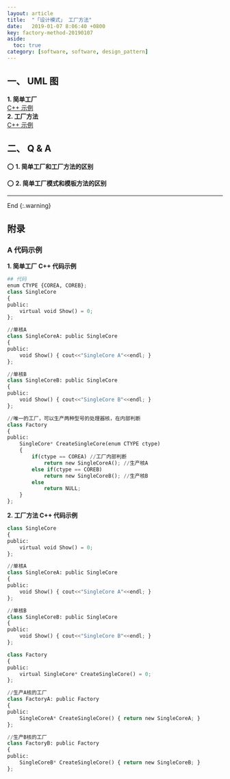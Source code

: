 ```yaml
---
layout: article
title:  "「设计模式」 工厂方法"
date:   2019-01-07 8:06:40 +0800
key: factory-method-20190107
aside:
  toc: true
category: [software, software, design_pattern]
---
```


## 一、 UML 图
**1. 简单工厂**  
[C++ 示例](#simple_factory_cpp)    
**2. 工厂方法**  
[C++ 示例](#factory_method_cpp)  

## 二、 Q & A
:o: **1. 简单工厂和工厂方法的区别**  

:o: **2. 简单工厂模式和模板方法的区别**  

-------------------  
 End
{:.warning}  


## 附录

### A 代码示例
<span id="simple_factory_cpp">**1. 简单工厂 C++ 代码示例**</span>  

```python
## 代码
enum CTYPE {COREA, COREB};    
class SingleCore   
{   
public:   
    virtual void Show() = 0;
};   

//单核A   
class SingleCoreA: public SingleCore   
{   
public:   
    void Show() { cout<<"SingleCore A"<<endl; }   
};   

//单核B   
class SingleCoreB: public SingleCore   
{   
public:   
    void Show() { cout<<"SingleCore B"<<endl; }   
};   

//唯一的工厂，可以生产两种型号的处理器核，在内部判断   
class Factory   
{   
public:    
    SingleCore* CreateSingleCore(enum CTYPE ctype)   
    {   
        if(ctype == COREA) //工厂内部判断   
            return new SingleCoreA(); //生产核A   
        else if(ctype == COREB)   
            return new SingleCoreB(); //生产核B   
        else   
            return NULL;   
    }   
};   
```

<span id="factory_method_cpp">**2. 工厂方法 C++ 代码示例**</span>  

```python
class SingleCore   
{   
public:   
    virtual void Show() = 0;
};   

//单核A   
class SingleCoreA: public SingleCore   
{   
public:   
    void Show() { cout<<"SingleCore A"<<endl; }   
};   

//单核B   
class SingleCoreB: public SingleCore   
{   
public:   
    void Show() { cout<<"SingleCore B"<<endl; }   
};   

class Factory   
{   
public:   
    virtual SingleCore* CreateSingleCore() = 0;
};   

//生产A核的工厂   
class FactoryA: public Factory   
{   
public:   
    SingleCoreA* CreateSingleCore() { return new SingleCoreA; }   
};   

//生产B核的工厂   
class FactoryB: public Factory   
{   
public:   
    SingleCoreB* CreateSingleCore() { return new SingleCoreB; }   
};   
```
